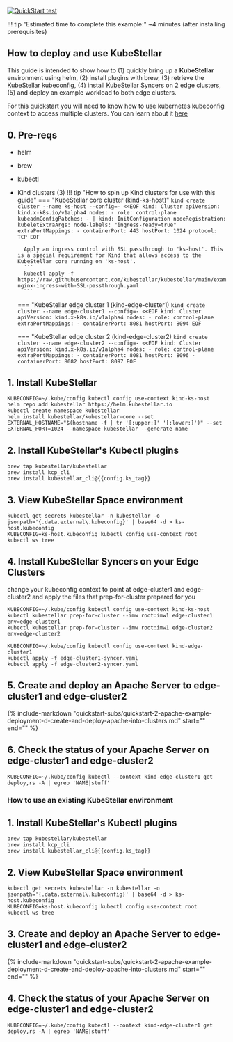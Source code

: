 
[![QuickStart test]({{config.repo_url}}/actions/workflows/docs-ecutable-qs.yml/badge.svg?branch={{config.ks_branch}})]({{config.repo_url}}/actions/workflows/docs-ecutable-qs.yml)&nbsp;&nbsp;&nbsp;


!!! tip "Estimated time to complete this example:" 
    ~4 minutes (after installing prerequisites)

## How to deploy and use KubeStellar

This guide is intended to show how to (1) quickly bring up a **KubeStellar** environment using helm, (2) install plugins with brew, (3) retrieve the KubeStellar kubeconfig, (4) install KubeStellar Syncers on 2 edge clusters, (5) and deploy an example workload to both edge clusters.

For this quickstart you will need to know how to use kubernetes kubeconfig context to access multiple clusters.  You can learn about it [here](https://kubernetes.io/docs/tasks/access-application-cluster/configure-access-multiple-clusters/)

## 0. Pre-reqs
- helm
- brew
- kubectl
- Kind clusters (3) 
!!! tip "How to spin up Kind clusters for use with this guide"
    === "KubeStellar core cluster (kind-ks-host)"
        <!-- [instructions](https://docs.kubestellar.io/main/Coding%20Milestones/PoC2023q1/environments/dev-env/#hosting-kubestellar-in-a-kind-cluster) -->
        ```
        kind create cluster --name ks-host --config=- <<EOF
        kind: Cluster
        apiVersion: kind.x-k8s.io/v1alpha4
        nodes:
        - role: control-plane
        kubeadmConfigPatches:
        - |
           kind: InitConfiguration
           nodeRegistration:
              kubeletExtraArgs:
              node-labels: "ingress-ready=true"
        extraPortMappings:
        - containerPort: 443
           hostPort: 1024
           protocol: TCP
        EOF
        ```

        Apply an ingress control with SSL passthrough to 'ks-host'. This is a special requirement for Kind that allows access to the KubeStellar core running on 'ks-host'.
        ```
        kubectl apply -f https://raw.githubusercontent.com/kubestellar/kubestellar/main/example/kind-nginx-ingress-with-SSL-passthrough.yaml
        ```

    === "KubeStellar edge cluster 1 (kind-edge-cluster1)
        ```
        kind create cluster --name edge-cluster1 --config=- <<EOF
        kind: Cluster
        apiVersion: kind.x-k8s.io/v1alpha4
        nodes:
        - role: control-plane
          extraPortMappings:
          - containerPort: 8081
            hostPort: 8094
        EOF
        ```

    === "KubeStellar edge cluster 2 (kind-edge-cluster2)
        ```
        kind create cluster --name edge-cluster2 --config=- <<EOF
        kind: Cluster
        apiVersion: kind.x-k8s.io/v1alpha4
        nodes:
        - role: control-plane
          extraPortMappings:
          - containerPort: 8081
            hostPort: 8096
          - containerPort: 8082
            hostPort: 8097
        EOF
        ```
   
## 1. Install KubeStellar

```
KUBECONFIG=~/.kube/config kubectl config use-context kind-ks-host
helm repo add kubestellar https://helm.kubestellar.io
kubectl create namespace kubestellar
helm install kubestellar/kubestellar-core --set EXTERNAL_HOSTNAME="$(hostname -f | tr '[:upper:]' '[:lower:]')" --set EXTERNAL_PORT=1024 --namespace kubestellar --generate-name
```
<!-- 
-or-

```
oc login
oc new-project kubestellar
helm install kubestellar --set clusterType=OpenShift
``` -->

## 2. Install KubeStellar's Kubectl plugins

```
brew tap kubestellar/kubestellar
brew install kcp_cli
brew install kubestellar_cli@{{config.ks_tag}}
```

## 3. View KubeStellar Space environment

```
kubectl get secrets kubestellar -n kubestellar -o jsonpath='{.data.external\.kubeconfig}' | base64 -d > ks-host.kubeconfig
KUBECONFIG=ks-host.kubeconfig kubectl config use-context root
kubectl ws tree
```

## 4. Install KubeStellar Syncers on your Edge Clusters
change your kubeconfig context to point at edge-cluster1 and edge-cluster2 and apply the files that prep-for-cluster prepared for you

```
KUBECONFIG=~/.kube/config kubectl config use-context kind-ks-host
kubectl kubestellar prep-for-cluster --imw root:imw1 edge-cluster1 env=edge-cluster1
kubectl kubestellar prep-for-cluster --imw root:imw1 edge-cluster2 env=edge-cluster2
```

```
KUBECONFIG=~/.kube/config kubectl config use-context kind-edge-cluster1
kubectl apply -f edge-cluster1-syncer.yaml
kubectl apply -f edge-cluster2-syncer.yaml
```

## 5. Create and deploy an Apache Server to edge-cluster1 and edge-cluster2

{%
   include-markdown "quickstart-subs/quickstart-2-apache-example-deployment-d-create-and-deploy-apache-into-clusters.md"
   start="<!--quickstart-2-apache-example-deployment-d-create-and-deploy-apache-into-clusters-start-->"
   end="<!--quickstart-2-apache-example-deployment-d-create-and-deploy-apache-into-clusters-end-->"
%}

## 6. Check the status of your Apache Server on edge-cluster1 and edge-cluster2

```
KUBECONFIG=~/.kube/config kubectl --context kind-edge-cluster1 get deploy,rs -A | egrep 'NAME|stuff'
```

### How to use an existing KubeStellar environment

## 1. Install KubeStellar's Kubectl plugins

```
brew tap kubestellar/kubestellar
brew install kcp_cli
brew install kubestellar_cli@{{config.ks_tag}}
```

## 2. View KubeStellar Space environment

```
kubectl get secrets kubestellar -n kubestellar -o jsonpath='{.data.external\.kubeconfig}' | base64 -d > ks-host.kubeconfig
KUBECONFIG=ks-host.kubeconfig kubectl config use-context root
kubectl ws tree
```

## 3. Create and deploy an Apache Server to edge-cluster1 and edge-cluster2

{%
   include-markdown "quickstart-subs/quickstart-2-apache-example-deployment-d-create-and-deploy-apache-into-clusters.md"
   start="<!--quickstart-2-apache-example-deployment-d-create-and-deploy-apache-into-clusters-start-->"
   end="<!--quickstart-2-apache-example-deployment-d-create-and-deploy-apache-into-clusters-end-->"
%}

## 4. Check the status of your Apache Server on edge-cluster1 and edge-cluster2

```
KUBECONFIG=~/.kube/config kubectl --context kind-edge-cluster1 get deploy,rs -A | egrep 'NAME|stuff'
```